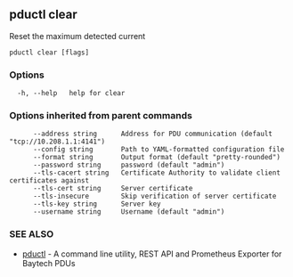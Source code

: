 ## pductl clear

Reset the maximum detected current

```
pductl clear [flags]
```

### Options

```
  -h, --help   help for clear
```

### Options inherited from parent commands

```
      --address string      Address for PDU communication (default "tcp://10.208.1.1:4141")
      --config string       Path to YAML-formatted configuration file
      --format string       Output format (default "pretty-rounded")
      --password string     password (default "admin")
      --tls-cacert string   Certificate Authority to validate client certificates against
      --tls-cert string     Server certificate
      --tls-insecure        Skip verification of server certificate
      --tls-key string      Server key
      --username string     Username (default "admin")
```

### SEE ALSO

* [pductl](pductl.md)	 - A command line utility, REST API and Prometheus Exporter for Baytech PDUs

